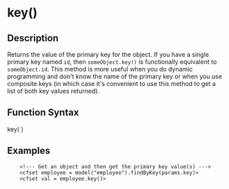 # key()

## Description
Returns the value of the primary key for the object. If you have a single primary key named `id`, then `someObject.key()` is functionally equivalent to `someObject.id`. This method is more useful when you do dynamic programming and don't know the name of the primary key or when you use composite keys (in which case it's convenient to use this method to get a list of both key values returned).

## Function Syntax
key(  )



## Examples
	
		<!--- Get an object and then get the primary key value(s) --->
		<cfset employee = model("employee").findByKey(params.key)>
		<cfset val = employee.key()>
